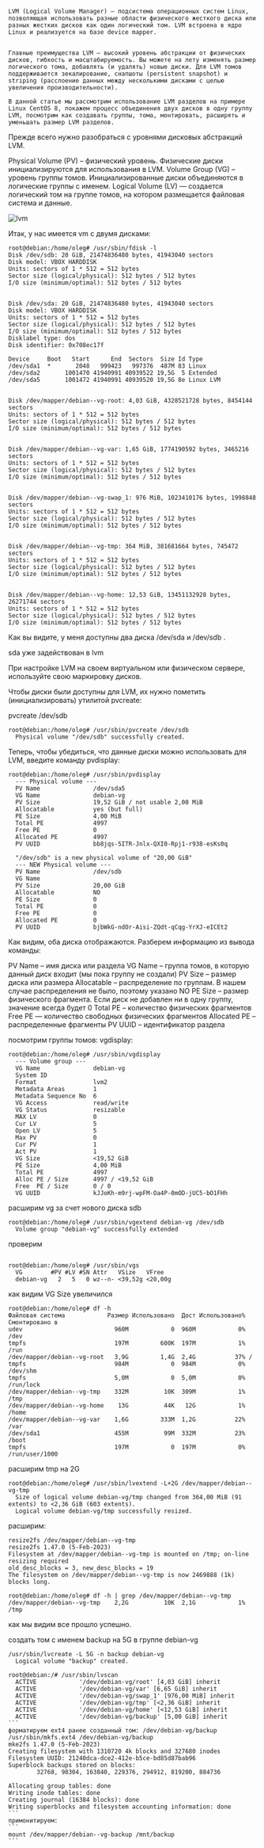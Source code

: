 ```
LVM (Logical Volume Manager) – подсистема операционных систем Linux, позволяющая использовать разные области физического жесткого диска или разных жестких дисков как один логический том. LVM встроена в ядро Linux и реализуется на базе device mapper.


Главные преимущества LVM – высокий уровень абстракции от физических дисков, гибкость и масштабируемость. Вы можете на лету изменять размер логического тома, добавлять (и удалять) новые диски. Для LVM томов поддерживается зекалирование, снапшоты (persistent snapshot) и striping (расслоение данных между несколькими дисками с целью увеличения производительности).

В данной статье мы рассмотрим использование LVM разделов на примере Linux CentOS 8, покажем процесс объединения двух дисков в одну группу LVM, посмотрим как создавать группы, тома, монтировать, расширять и уменьшать размер LVM разделов.
```
Прежде всего нужно разобраться с уровнями дисковых абстракций LVM.

Physical Volume (PV) – физический уровень. Физические диски инициализируются для использования в LVM.
Volume Group (VG) – уровень группы томов. Инициализированные диски объединяются в логические группы с именем.
Logical Volume (LV) — создается логический том на группе томов, на котором размещается файловая система и данные.

![lvm](https://github.com/incid3nt/lvm/blob/main/screen/arhitektura-i-urovni-abstracii-lvm-v-linux.png)

Итак, у нас имеется vm с двумя дисками:
```
root@debian:/home/oleg# /usr/sbin/fdisk -l
Disk /dev/sdb: 20 GiB, 21474836480 bytes, 41943040 sectors
Disk model: VBOX HARDDISK
Units: sectors of 1 * 512 = 512 bytes
Sector size (logical/physical): 512 bytes / 512 bytes
I/O size (minimum/optimal): 512 bytes / 512 bytes


Disk /dev/sda: 20 GiB, 21474836480 bytes, 41943040 sectors
Disk model: VBOX HARDDISK
Units: sectors of 1 * 512 = 512 bytes
Sector size (logical/physical): 512 bytes / 512 bytes
I/O size (minimum/optimal): 512 bytes / 512 bytes
Disklabel type: dos
Disk identifier: 0x708ec17f

Device     Boot   Start      End  Sectors  Size Id Type
/dev/sda1  *       2048   999423   997376  487M 83 Linux
/dev/sda2       1001470 41940991 40939522 19,5G  5 Extended
/dev/sda5       1001472 41940991 40939520 19,5G 8e Linux LVM


Disk /dev/mapper/debian--vg-root: 4,03 GiB, 4328521728 bytes, 8454144 sectors
Units: sectors of 1 * 512 = 512 bytes
Sector size (logical/physical): 512 bytes / 512 bytes
I/O size (minimum/optimal): 512 bytes / 512 bytes


Disk /dev/mapper/debian--vg-var: 1,65 GiB, 1774190592 bytes, 3465216 sectors
Units: sectors of 1 * 512 = 512 bytes
Sector size (logical/physical): 512 bytes / 512 bytes
I/O size (minimum/optimal): 512 bytes / 512 bytes


Disk /dev/mapper/debian--vg-swap_1: 976 MiB, 1023410176 bytes, 1998848 sectors
Units: sectors of 1 * 512 = 512 bytes
Sector size (logical/physical): 512 bytes / 512 bytes
I/O size (minimum/optimal): 512 bytes / 512 bytes


Disk /dev/mapper/debian--vg-tmp: 364 MiB, 381681664 bytes, 745472 sectors
Units: sectors of 1 * 512 = 512 bytes
Sector size (logical/physical): 512 bytes / 512 bytes
I/O size (minimum/optimal): 512 bytes / 512 bytes


Disk /dev/mapper/debian--vg-home: 12,53 GiB, 13451132928 bytes, 26271744 sectors
Units: sectors of 1 * 512 = 512 bytes
Sector size (logical/physical): 512 bytes / 512 bytes
I/O size (minimum/optimal): 512 bytes / 512 bytes

```
Как вы видите, у меня доступны два диска /dev/sda и /dev/sdb .

sda уже задействован в lvm

При настройке LVM на своем виртуальном или физическом сервере, используйте свою маркировку дисков.

Чтобы диски были доступны для LVM, их нужно пометить (инициализировать) утилитой pvcreate:

pvcreate /dev/sdb

```
root@debian:/home/oleg# /usr/sbin/pvcreate /dev/sdb
  Physical volume "/dev/sdb" successfully created.
```
Теперь, чтобы убедиться, что данные диски можно использовать для LVM, введите команду pvdisplay:
```
root@debian:/home/oleg# /usr/sbin/pvdisplay
  --- Physical volume ---
  PV Name               /dev/sda5
  VG Name               debian-vg
  PV Size               19,52 GiB / not usable 2,00 MiB
  Allocatable           yes (but full)
  PE Size               4,00 MiB
  Total PE              4997
  Free PE               0
  Allocated PE          4997
  PV UUID               bb8jqs-5ITR-Jnlx-QXI0-Rpj1-r938-esKs0q

  "/dev/sdb" is a new physical volume of "20,00 GiB"
  --- NEW Physical volume ---
  PV Name               /dev/sdb
  VG Name
  PV Size               20,00 GiB
  Allocatable           NO
  PE Size               0
  Total PE              0
  Free PE               0
  Allocated PE          0
  PV UUID               bjbWkG-ndOr-Aisi-ZQdt-qCqg-YrXJ-eICEt2
```
Как видим, оба диска отображаются. Разберем информацию из вывода команды:

PV Name – имя диска или раздела
VG Name – группа томов, в которую данный диск входит (мы пока группу не создали)
PV Size – размер диска или размера
Allocatable – распределение по группам. В нашем случае распределения не было, поэтому указано NO
PE Size – размер физического фрагмента. Если диск не добавлен ни в одну группу, значение всегда будет 0
Total PE – количество физических фрагментов
Free PE — количество свободных физических фрагментов
Allocated PE – распределенные фрагменты
PV UUID – идентификатор раздела

посмотрим группы томов: vgdisplay:
```
root@debian:/home/oleg# /usr/sbin/vgdisplay
  --- Volume group ---
  VG Name               debian-vg
  System ID
  Format                lvm2
  Metadata Areas        1
  Metadata Sequence No  6
  VG Access             read/write
  VG Status             resizable
  MAX LV                0
  Cur LV                5
  Open LV               5
  Max PV                0
  Cur PV                1
  Act PV                1
  VG Size               <19,52 GiB
  PE Size               4,00 MiB
  Total PE              4997
  Alloc PE / Size       4997 / <19,52 GiB
  Free  PE / Size       0 / 0
  VG UUID               kJJoKh-m9rj-wpFM-Oa4P-0mOD-jUC5-bO1FHh

```
расширим vg за счет нового диска sdb
```
root@debian:/home/oleg# /usr/sbin/vgextend debian-vg /dev/sdb
  Volume group "debian-vg" successfully extended
```
проверим
```

root@debian:/home/oleg# /usr/sbin/vgs
  VG        #PV #LV #SN Attr   VSize   VFree
  debian-vg   2   5   0 wz--n- <39,52g <20,00g

```
как видим VG Size увеличился

```
root@debian:/home/oleg# df -h
Файловая система            Размер Использовано  Дост Использовано% Cмонтировано в
udev                          960M            0  960M            0% /dev
tmpfs                         197M         600K  197M            1% /run
/dev/mapper/debian--vg-root   3,9G         1,4G  2,4G           37% /
tmpfs                         984M            0  984M            0% /dev/shm
tmpfs                         5,0M            0  5,0M            0% /run/lock
/dev/mapper/debian--vg-tmp    332M          10K  309M            1% /tmp
/dev/mapper/debian--vg-home    13G          44K   12G            1% /home
/dev/mapper/debian--vg-var    1,6G         333M  1,2G           22% /var
/dev/sda1                     455M          99M  332M           23% /boot
tmpfs                         197M            0  197M            0% /run/user/1000
```
расширим tmp на 2G
```
root@debian:/home/oleg# /usr/sbin/lvextend -L+2G /dev/mapper/debian--vg-tmp
  Size of logical volume debian-vg/tmp changed from 364,00 MiB (91 extents) to <2,36 GiB (603 extents).
  Logical volume debian-vg/tmp successfully resized.
```
расширим:
```
resize2fs /dev/mapper/debian--vg-tmp
resize2fs 1.47.0 (5-Feb-2023)
Filesystem at /dev/mapper/debian--vg-tmp is mounted on /tmp; on-line resizing required
old_desc_blocks = 3, new_desc_blocks = 19
The filesystem on /dev/mapper/debian--vg-tmp is now 2469888 (1k) blocks long.
```
```
root@debian:/home/oleg# df -h | grep /dev/mapper/debian--vg-tmp
/dev/mapper/debian--vg-tmp    2,2G          10K  2,1G            1% /tmp
```
как мы видим все прошло успешно.

создать том с именем backup на 5G в группе debian-vg
```
/usr/sbin/lvcreate -L 5G -n backup debian-vg
  Logical volume "backup" created.
```
````
root@debian:/# /usr/sbin/lvscan
  ACTIVE            '/dev/debian-vg/root' [4,03 GiB] inherit
  ACTIVE            '/dev/debian-vg/var' [6,65 GiB] inherit
  ACTIVE            '/dev/debian-vg/swap_1' [976,00 MiB] inherit
  ACTIVE            '/dev/debian-vg/tmp' [<2,36 GiB] inherit
  ACTIVE            '/dev/debian-vg/home' [<12,53 GiB] inherit
  ACTIVE            '/dev/debian-vg/backup' [5,00 GiB] inherit
```
форматируем ext4 ранее созданный том: /dev/debian-vg/backup
/usr/sbin/mkfs.ext4 /dev/debian-vg/backup
mke2fs 1.47.0 (5-Feb-2023)
Creating filesystem with 1310720 4k blocks and 327680 inodes
Filesystem UUID: 21240dca-dce2-412e-b5ce-bd85d87bab96
Superblock backups stored on blocks:
        32768, 98304, 163840, 229376, 294912, 819200, 884736

Allocating group tables: done
Writing inode tables: done
Creating journal (16384 blocks): done
Writing superblocks and filesystem accounting information: done
```
примонитируем:
```
mount /dev/mapper/debian--vg-backup /mnt/backup
```